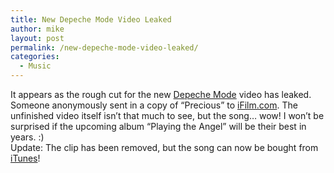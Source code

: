 ```yaml
---
title: New Depeche Mode Video Leaked
author: mike
layout: post
permalink: /new-depeche-mode-video-leaked/
categories:
  - Music
---
```

It appears as the rough cut for the new [Depeche Mode][1] video has leaked. Someone anonymously sent in a copy of &#8220;Precious&#8221; to [iFilm.com][2]. The unfinished video itself isn&#8217;t that much to see, but the song&#8230; wow! I won&#8217;t be surprised if the upcoming album &#8220;Playing the Angel&#8221; will be their best in years. :)  
Update: The clip has been removed, but the song can now be bought from [iTunes][3]!

 [1]: http://www.depechemode.com
 [2]: http://www.ifilm.com/ifilmdetail/2676035?htv=12
 [3]: http://www.apple.com/itunes/store/